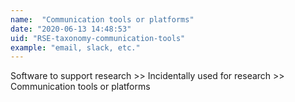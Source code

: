 ```yaml
---
name:  "Communication tools or platforms"
date: "2020-06-13 14:48:53"
uid: "RSE-taxonomy-communication-tools"
example: "email, slack, etc." 
---
```


Software to support research >> Incidentally used for research >> Communication tools or platforms